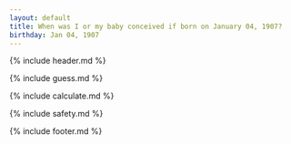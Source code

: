 ```yaml
---
layout: default
title: When was I or my baby conceived if born on January 04, 1907?
birthday: Jan 04, 1907
---
```


{% include header.md %}

{% include guess.md %}

{% include calculate.md %}

{% include safety.md %}

{% include footer.md %}



